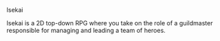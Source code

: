Isekai

Isekai is a 2D top-down RPG where you take on the role of a guildmaster responsible for managing and leading a team of heroes.
